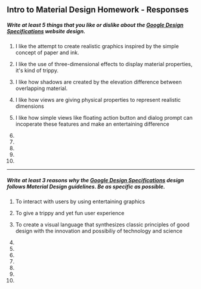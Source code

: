 ## Intro to Material Design Homework - Responses


##### Write at least 5 things that you like or dislike about the [Google Design Specifications](https://www.google.com/design/spec/material-design/introduction.html) website design.

1. I like the attempt to create realistic graphics inspired by the simple concept of paper and ink.

2. I like the use of three-dimensional effects to display material properties, it's kind of trippy. 

3. I like how shadows are created by the elevation difference between overlapping material.

4. I like how views are giving physical properties to represent realistic dimensions

5. I like how simple views like floating action button and dialog prompt can incoperate these features and make an entertaining difference

6.

7.

8.

9.

10.

---

##### Write at least 3 reasons why the [Google Design Specifications](https://www.google.com/design/spec/material-design/introduction.html) design follows Material Design guidelines. Be as specific as possible.

1. To interact with users by using entertaining graphics

2. To give a trippy and yet fun user experience

3. To create a visual language that synthesizes classic principles of good design with the innovation and possibiliy of technology and science

4.

5.

6.

7.

8.

9.

10. 

